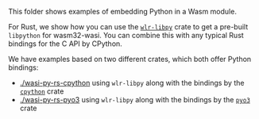 This folder shows examples of embedding Python in a Wasm module.

For Rust, we show how you can use the [`wlr-libpy`](../../tools/wlr-libpy) crate to get a pre-built `libpython` for wasm32-wasi. You can combine this with any typical Rust bindings for the C API by CPython.

We have examples based on two different crates, which both offer Python bindings:

 - [./wasi-py-rs-cpython](./wasi-py-rs-cpython/) using `wlr-libpy` along with the bindings by the [`cpython`](https://github.com/dgrunwald/rust-cpython) crate
 - [./wasi-py-rs-pyo3](./wasi-py-rs-pyo3/) using `wlr-libpy` along with the bindings by the [`pyo3`](https://pyo3.rs/) crate
